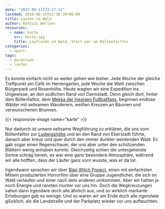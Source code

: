 ```yaml
---
date: "2017-09-11T23:17:11"
lastmod: 2018-06-25T22:36:30+00:00
title: Laufen im Wald
author: Mathias Wellner
resources:
  - name: karte
    src: karte.jpg
    title: Laufrunde im Wald, Start war am Böllenfalltor
categories:
  - sport
tags: 
  - darmstadt
  - laufen
---
```

Es konnte einfach nicht so weiter gehen wie bisher. Jede Woche der gleiche Treffpunkt am Café im Herrengarten, jede Woche die Wahl zwischen Bürgerpark und Rosenhöhe. Heute wagten wir eine Expedition ins Ungewisse, an den südlichen Rand von Darmstadt. Denn gleich dort, hinter dem Böllenfalltor, dem [Mekka der hiesigen Fußballfans](https://de.wikipedia.org/wiki/Merck-Stadion_am_B%C3%B6llenfalltor), beginnen endlose Wälder mit seltsamen Wanderern, weißen Kreuzen an Bäumen und verwunschenen Brunnen. 

<!--more-->

{{< responsive-image name="karte" >}}

Nur dadurch ist unsere seltsame Wegführung zu erklären, die uns vom Böllenfalltor zur [Ludwigshöhe](https://de.wikipedia.org/wiki/Ludwigsh%C3%B6he_(Darmstadt)) und an den Rand von Eberstadt führte, danach aber kreuz und quer durch den immer dunkler werdenden Wald. Es gab sogar einen Regenschauer, der uns aber unter den schützenden Blättern wenig anhaben konnte. Gleichzeitig schien die untergehende Sonne schräg herein, es war eine ganz besondere Atmosphäre, während wir alle hofften, dass der Läufer ganz vorn wusste, was er da tat. 

Irgendwann sprachen wir über [Blair Witch Project](http://www.blairwitch.com/), einen mit einfachsten Mitteln produzierten Horrorfilm über eine Gruppe Jugendlicher, die sich im Wald verlaufen und einer nach dem anderen umkommen. Aber wir hatten ja noch Energie und rannten munter vor uns hin. Doch die Wegkreuzungen sahen dann irgendwie doch alle ähnlich aus, und so wirklich markante Erhebungen gab es wenige. Und so waren wir am Ende doch alle irgendwie glücklich, als die Landstraße und der Parkplatz wieder vor uns auftauchten. 
